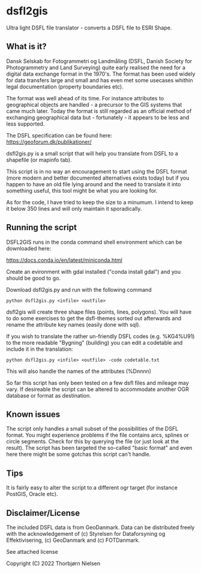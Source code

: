 # dsfl2gis

Ultra light DSFL file translator - converts a DSFL file to ESRI Shape.

## What is it?

Dansk Selskab for Fotogrammetri og Landmåling (DSFL, Danish Society for Photogrammetry and Land Surveying) quite early realised the need for a digital data exchange format in the 1970's. The format has been used widely for data transfers large and small and has even met some usecases whithin legal documentation (property boundaries etc).         

The format was well ahead of its time. For instance attributes to geographical objects are handled - a precursor to the GIS systems that came much later. Today the format is still regarded as an official method of exchanging geographical data but - fortunately - it appears to be less and less supported.

The DSFL specification can be found here: https://geoforum.dk/publikationer/

dsfl2gis.py is a small script that will help you translate from DSFL to a shapefile (or mapinfo tab).

This script is in no way an encouragement to start using the DSFL format (more modern and better documented alternatives exists today) but if you happen to have an old file lying around and the need to translate it into something useful, this tool might be what you are looking for.

As for the code, I have tried to keep the size to a minumum. I intend to keep it below 350 lines and will only maintain it sporadically.

## Running the script

DSFL2GIS runs in the conda command shell environment which can be downloaded here:

https://docs.conda.io/en/latest/miniconda.html

Create an evironment with gdal installed ("conda install gdal") and you should be good to go.

Download dsfl2gis.py and run with the following command


```
python dsfl2gis.py <infile> <outfile>
```


dsfl2gis will create three shape files (points, lines, polygons). You will have to do some exercises to get the dsfl-themes sorted out afterwards and rename the attribute key names (easily done with sql).

If you wish to translate the rather un-friendly DSFL codes (e.g. %KG4%U91) to the more readable "Bygning" (building) you can edit a codetable and include it in the translation:

```
python dsfl2gis.py <infile> <outfile> -code codetable.txt
```

This will also handle the names of the attributes (%Dnnnn)

So far this script has only been tested on a few dsfl files and mileage may vary. If desireable the script can be altered to accommodate another OGR database or format as destination.

## Known issues

The script only handles a small subset of the possibilities of the DSFL format. You might experience problems if the file contains arcs, splines or circle segments. Check for this by querying the file (or just look at the result). The script has been targeted the so-called "basic format" and even here there might be some gotchas this script can't handle.

## Tips

It is fairly easy to alter the script to a different ogr target (for instance PostGIS, Oracle etc).

## Disclaimer/License

The included DSFL data is from GeoDanmark. Data can be distributed freely with the acknowledgement of (c) Styrelsen for Dataforsyning og Effektivisering, (c) GeoDanmark and (c) FOTDanmark.

See attached license

Copyright (C) 2022 Thorbjørn Nielsen
